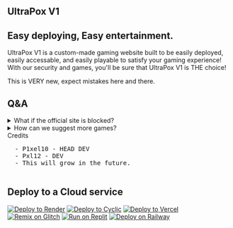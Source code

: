 ## UltraPox V1

## Easy deploying, Easy entertainment.

UltraPox V1 is a custom-made gaming website built to be easily deployed, easily accessable, and easily playable to satisfy your gaming experience!
With our security and games, you'll be sure that UltraPox V1 is THE choice!

This is VERY new, expect mistakes here and there.

## Q&A

<details>
  <summary>What if the official site is blocked?</summary>

  ### Use it in a proxy, or deploy it with this repo. You can do that in one click with our buttons below.
</details>

<details>
  <summary>How can we suggest more games?</summary>

  ### You can suggest anything you're thinking of in our suggestions page, just dont make us download a ton of things or we will scrap it 😭
  <details>
  <summary>Can we fork this repository?</summary>
  ### Go ahead, as long as you credit us and keep everything related to credits.
    
    <details>
  <summary>How can I talk to you guys?</summary>
  ### You can talk to us or anybody in our Discussions.
  
      <details>
  <summaryWhat if you guys get your accounts disabled?</summary>
  ### If so, then there will be no updates and this repo wouldn't exist.
  
</details>

</details>
  <summary>Credits</summary>

  <pre>
  - P1xel10 - HEAD DEV
  - Pxl12 - DEV
  - This will grow in the future.
  </pre>
</details>

## Deploy to a Cloud service
[![Deploy to Render](https://binbashbanana.github.io/deploy-buttons/buttons/remade/render.svg)](https://render.com/deploy?repo=[https://github.com/P1xel10/UltraPox/)
[![Deploy to Cyclic](https://binbashbanana.github.io/deploy-buttons/buttons/remade/cyclic.svg)](https://app.cyclic.sh/api/app/deploy/P1xel10/UltraPox)
[![Deploy to Vercel](https://binbashbanana.github.io/deploy-buttons/buttons/remade/vercel.svg)](https://vercel.com/new/clone?repository-url=[https://github.com/P1xel10/UltraPox)
[![Remix on Glitch](https://binbashbanana.github.io/deploy-buttons/buttons/remade/glitch.svg)](https://glitch.com/edit/#!/import/github//P1xel10/UltraPox)
[![Run on Replit](https://binbashbanana.github.io/deploy-buttons/buttons/remade/replit.svg)](https://replit.com/github/https://github.com/P1xel10/UltraPox)
[![Deploy on Railway](https://binbashbanana.github.io/deploy-buttons/buttons/remade/railway.svg)](https://railway.app/new/template?template=https://github.com/P1xel10/UltraPox/)
